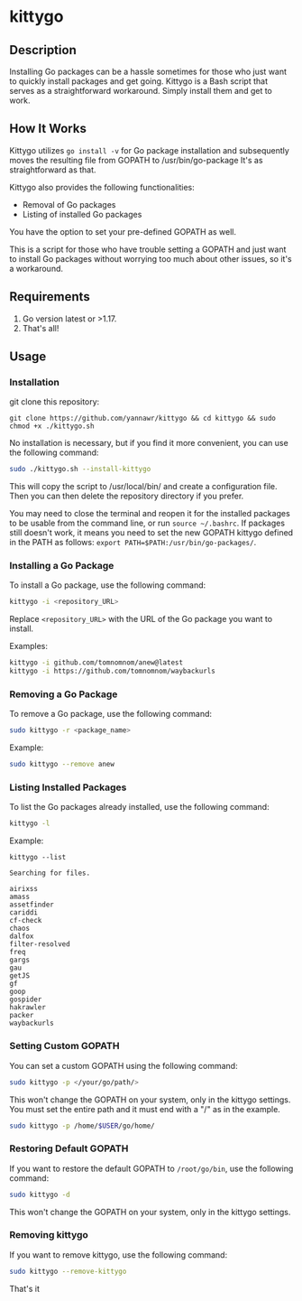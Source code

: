 # kittygo


## Description

Installing Go packages can be a hassle sometimes for those who just want to quickly install packages and get going. Kittygo is a Bash script that serves as a straightforward workaround. Simply install them and get to work. 

## How It Works

Kittygo utilizes `go install -v` for Go package installation and subsequently moves the resulting file from GOPATH to /usr/bin/go-package It's as straightforward as that.

Kittygo also provides the following functionalities:

* Removal of Go packages
* Listing of installed Go packages

You have the option to set your pre-defined GOPATH as well.

This is a script for those who have trouble setting a GOPATH and just want to install Go packages without worrying too much about other issues, so it's a workaround.

## Requirements

1. Go version latest or >1.17.
2. That's all!

## Usage

### Installation

git clone this repository:
```
git clone https://github.com/yannawr/kittygo && cd kittygo && sudo chmod +x ./kittygo.sh
```

No installation is necessary, but if you find it more convenient, you can use the following command:

```bash
sudo ./kittygo.sh --install-kittygo
```

This will copy the script to /usr/local/bin/ and create a configuration file. Then you can then delete the repository directory if you prefer.

You may need to close the terminal and reopen it for the installed packages to be usable from the command line, or run `source ~/.bashrc`. 
If packages still doesn't work, it means you need to set the new GOPATH kittygo defined in the PATH as follows: `export PATH=$PATH:/usr/bin/go-packages/`.

### Installing a Go Package

To install a Go package, use the following command:

```bash
kittygo -i <repository_URL>
```

Replace `<repository_URL>` with the URL of the Go package you want to install.

Examples:

```bash
kittygo -i github.com/tomnomnom/anew@latest
kittygo -i https://github.com/tomnomnom/waybackurls
```

### Removing a Go Package

To remove a Go package, use the following command:

```bash
sudo kittygo -r <package_name>
```

Example: 

```bash
sudo kittygo --remove anew
```

### Listing Installed Packages

To list the Go packages already installed, use the following command:

```bash
kittygo -l
```

Example:

```
kittygo --list

Searching for files.

airixss
amass
assetfinder
cariddi
cf-check
chaos
dalfox
filter-resolved
freq
gargs
gau
getJS
gf
goop
gospider
hakrawler
packer
waybackurls

```

### Setting Custom GOPATH

You can set a custom GOPATH using the following command:

```bash
sudo kittygo -p </your/go/path/>
```

This won't change the GOPATH on your system, only in the kittygo settings. You must set the entire path and it must end with a "/" as in the example.

```bash
sudo kittygo -p /home/$USER/go/home/
```

### Restoring Default GOPATH

If you want to restore the default GOPATH to `/root/go/bin`, use the following command:

```bash
sudo kittygo -d
```
This won't change the GOPATH on your system, only in the kittygo settings.

### Removing kittygo

If you want to remove kittygo, use the following command:

```bash
sudo kittygo --remove-kittygo
```
That's it